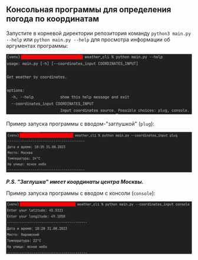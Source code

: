 ## Консольная программы для определения погода по координатам

Запустите в корневой директории репозитория команду `python3 main.py --help` 
или `python main.py --help` для просмотра информации об аргументах программы:

![help output](./help_output.png)

Пример запуска программы с вводом-"заглушкой" (`plug`):

![plug output](./plug_output.png)

**_P.S. "Заглушка" имеет координаты центра Москвы._**

Пример запуска программы с вводом с консоли (`console`):

![console output](./console_output.png)
